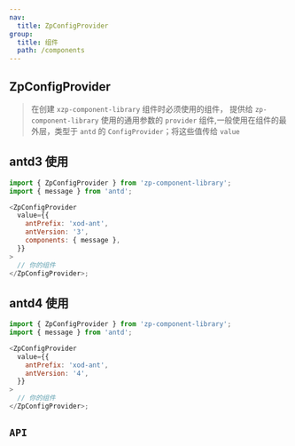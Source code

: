 ```yaml
---
nav:
  title: ZpConfigProvider
group:
  title: 组件
  path: /components
---
```


## ZpConfigProvider

>在创建 `xzp-component-library` 组件时必须使用的组件，
>提供给 `zp-component-library` 使用的通用参数的 `provider` 组件,一般使用在组件的最外层，类型于 `antd` 的 `ConfigProvider`；将这些值传给 `value`

## antd3 使用

```javascript
import { ZpConfigProvider } from 'zp-component-library';
import { message } from 'antd';

<ZpConfigProvider
  value={{
    antPrefix: 'xod-ant',
    antVersion: '3',
    components: { message },
  }}
>
  // 你的组件
</ZpConfigProvider>;
```

## antd4 使用

```javascript
import { ZpConfigProvider } from 'zp-component-library';
import { message } from 'antd';

<ZpConfigProvider
  value={{
    antPrefix: 'xod-ant',
    antVersion: '4',
  }}
>
  // 你的组件
</ZpConfigProvider>;
```

## `API`

<API src="./api/ZpConfigProvider.tsx" hideTitle></API>
